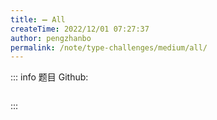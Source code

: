 ```yaml
---
title: ➖ All
createTime: 2022/12/01 07:27:37
author: pengzhanbo
permalink: /note/type-challenges/medium/all/
---
```


::: info 题目
Github: []()

```ts
```
:::
